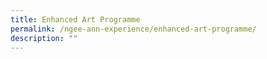 ```yaml
---
title: Enhanced Art Programme
permalink: /ngee-ann-experience/enhanced-art-programme/
description: ""
---
```

